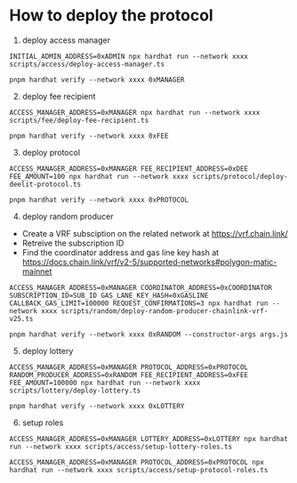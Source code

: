 # How to deploy the protocol

1. deploy access manager

```
INITIAL_ADMIN_ADDRESS=0xADMIN npx hardhat run --network xxxx scripts/access/deploy-access-manager.ts

pnpm hardhat verify --network xxxx 0xMANAGER
```

2. deploy fee recipient

```
ACCESS_MANAGER_ADDRESS=0xMANAGER npx hardhat run --network xxxx scripts/fee/deploy-fee-recipient.ts

pnpm hardhat verify --network xxxx 0xFEE
```

3. deploy protocol

```
ACCESS_MANAGER_ADDRESS=0xMANAGER FEE_RECIPIENT_ADDRESS=0xDEE FEE_AMOUNT=100 npx hardhat run --network xxxx scripts/protocol/deploy-deelit-protocol.ts

pnpm hardhat verify --network xxxx 0xPROTOCOL
```

4. deploy random producer

- Create a VRF subsciption on the related network at https://vrf.chain.link/
- Retreive the subscription ID
- Find the coordinator address and gas line key hash at https://docs.chain.link/vrf/v2-5/supported-networks#polygon-matic-mainnet

```
ACCESS_MANAGER_ADDRESS=0xMANAGER COORDINATOR_ADDRESS=0xCOORDINATOR SUBSCRIPTION_ID=SUB_ID GAS_LANE_KEY_HASH=0xGASLINE CALLBACK_GAS_LIMIT=100000 REQUEST_CONFIRMATIONS=3 npx hardhat run --network xxxx scripts/random/deploy-random-producer-chainlink-vrf-v25.ts

pnpm hardhat verify --network xxxx 0xRANDOM --constructor-args args.js
```


5. deploy lottery

```
ACCESS_MANAGER_ADDRESS=0xMANAGER PROTOCOL_ADDRESS=0xPROTOCOL RANDOM_PRODUCER_ADDRESS=0xRANDOM FEE_RECIPIENT_ADDRESS=0xFEE FEE_AMOUNT=100000 npx hardhat run --network xxxx scripts/lottery/deploy-lottery.ts

pnpm hardhat verify --network xxxx 0xLOTTERY
```

6. setup roles

```
ACCESS_MANAGER_ADDRESS=0xMANAGER LOTTERY_ADDRESS=0xLOTTERY npx hardhat run --network xxxx scripts/access/setup-lottery-roles.ts

ACCESS_MANAGER_ADDRESS=0xMANAGER PROTOCOL_ADDRESS=0xPROTOCOL npx hardhat run --network xxxx scripts/access/setup-protocol-roles.ts
```